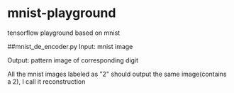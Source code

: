 # mnist-playground
tensorflow playground based on mnist

##mnist_de_encoder.py
Input:  mnist image

Output: pattern image of corresponding digit

All the mnist images labeled as "2" should output the same image(contains a 2), I call it reconstruction

